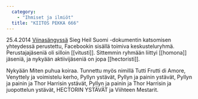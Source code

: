 ```yaml
---
  category: 
    - "Ihmiset ja ilmiöt"
  title: "KIITOS PEKKA 666"
---
```

25.4.2014 [Viinasängyssä](Viinasänky) Sieg Heil Suomi -dokumentin katsomisen yhteydessä perustettu, Facebookin sisällä toimiva keskusteluryhmä. Perustajajäseniä oli silloin [[vitusti]]. Sittemmin ryhmään liittyi [[homona]] jäseniä, ja nykyään aktiivijäseniä on jopa [[hectoristi]].

Nykyään Miten puhua koiraa. Tunnettu myös nimillä Tutti Frutti di Amore, Venyttely ja voimistelu kerho, Pyllyn ystävät, Pyllyn ja painin ystävät, Pyllyn ja painin ja Thor Harrisin ystävät, Pyllyn ja painin ja Thor Harrisin ja juopottelun ystävät, HECTORIN YSTÄVÄT ja Viihteen Mestarit.
